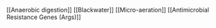 [[Anaerobic digestion]]
[[Blackwater]]
[[Micro-aeration]]
[[Antimicrobial Resistance Genes (Args)]]
